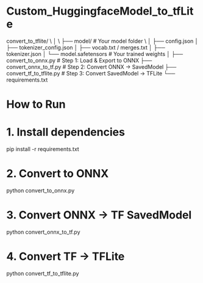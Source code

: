 # Custom_HuggingfaceModel_to_tfLite
convert_to_tflite/ \\
│ \\
├── model/                    # Your model folder \\
│   ├── config.json
│   ├── tokenizer_config.json
│   ├── vocab.txt / merges.txt
│   ├── tokenizer.json
│   └── model.safetensors     # Your trained weights
│
├── convert_to_onnx.py        # Step 1: Load & Export to ONNX
├── convert_onnx_to_tf.py     # Step 2: Convert ONNX → SavedModel
├── convert_tf_to_tflite.py   # Step 3: Convert SavedModel → TFLite
└── requirements.txt

# How to Run
# 1. Install dependencies
pip install -r requirements.txt

# 2. Convert to ONNX
python convert_to_onnx.py

# 3. Convert ONNX → TF SavedModel
python convert_onnx_to_tf.py

# 4. Convert TF → TFLite
python convert_tf_to_tflite.py
